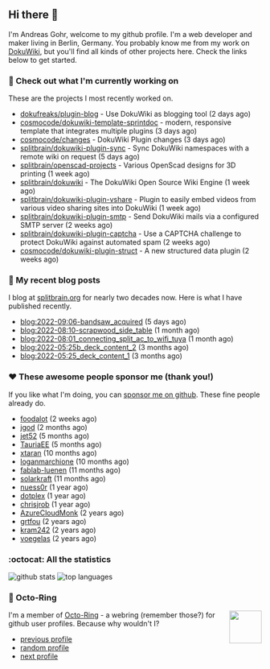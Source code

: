 ## Hi there :wave:

I'm Andreas Gohr, welcome to my github profile. I'm a web developer and maker living in Berlin, Germany. You probably know me from my work on [DokuWiki](https://github.com/splitbrain/dokuwiki), but you'll find all kinds of other projects here. Check the links below to get started.

### :hammer: Check out what I'm currently working on

These are the projects I most recently worked on.


- [dokufreaks/plugin-blog](https://github.com/dokufreaks/plugin-blog) - Use DokuWiki as blogging tool (2 days ago)
- [cosmocode/dokuwiki-template-sprintdoc](https://github.com/cosmocode/dokuwiki-template-sprintdoc) - modern, responsive template that integrates multiple plugins (3 days ago)
- [cosmocode/changes](https://github.com/cosmocode/changes) - DokuWiki Plugin changes (3 days ago)
- [splitbrain/dokuwiki-plugin-sync](https://github.com/splitbrain/dokuwiki-plugin-sync) - Sync DokuWiki namespaces with a remote wiki on request (5 days ago)
- [splitbrain/openscad-projects](https://github.com/splitbrain/openscad-projects) - Various OpenScad designs for 3D printing (1 week ago)
- [splitbrain/dokuwiki](https://github.com/splitbrain/dokuwiki) - The DokuWiki Open Source Wiki Engine (1 week ago)
- [splitbrain/dokuwiki-plugin-vshare](https://github.com/splitbrain/dokuwiki-plugin-vshare) - Plugin to easily embed videos from various video sharing sites into DokuWiki (1 week ago)
- [splitbrain/dokuwiki-plugin-smtp](https://github.com/splitbrain/dokuwiki-plugin-smtp) - Send DokuWiki mails via a configured SMTP server (2 weeks ago)
- [splitbrain/dokuwiki-plugin-captcha](https://github.com/splitbrain/dokuwiki-plugin-captcha) - Use a CAPTCHA challenge to protect DokuWiki against automated spam (2 weeks ago)
- [cosmocode/dokuwiki-plugin-struct](https://github.com/cosmocode/dokuwiki-plugin-struct) - A new structured data plugin (2 weeks ago)

### :scroll: My recent blog posts

I blog at [splitbrain.org](https://www.splitbrain.org) for nearly two decades now. Here is what I have published recently.


- [blog:2022-09:06-bandsaw_acquired](https://www.splitbrain.org/blog/2022-09/06-bandsaw_acquired) (5 days ago)
- [blog:2022-08:10-scrapwood_side_table](https://www.splitbrain.org/blog/2022-08/10-scrapwood_side_table) (1 month ago)
- [blog:2022-08:01_connecting_split_ac_to_wifi_tuya](https://www.splitbrain.org/blog/2022-08/01_connecting_split_ac_to_wifi_tuya) (1 month ago)
- [blog:2022-05:25b_deck_content_2](https://www.splitbrain.org/blog/2022-05/25b_deck_content_2) (3 months ago)
- [blog:2022-05:25_deck_content_1](https://www.splitbrain.org/blog/2022-05/25_deck_content_1) (3 months ago)

### :hearts:️ These awesome people sponsor me (thank you!)

If you like what I'm doing, you can [sponsor me on github](https://github.com/sponsors/splitbrain). These fine people already do.


- [foodalot](https://github.com/foodalot) (2 weeks ago)
- [jgod](https://github.com/jgod) (2 months ago)
- [jet52](https://github.com/jet52) (5 months ago)
- [TauriaEE](https://github.com/TauriaEE) (5 months ago)
- [xtaran](https://github.com/xtaran) (10 months ago)
- [loganmarchione](https://github.com/loganmarchione) (10 months ago)
- [fablab-luenen](https://github.com/fablab-luenen) (11 months ago)
- [solarkraft](https://github.com/solarkraft) (11 months ago)
- [nuess0r](https://github.com/nuess0r) (1 year ago)
- [dotplex](https://github.com/dotplex) (1 year ago)
- [chrisjrob](https://github.com/chrisjrob) (1 year ago)
- [AzureCloudMonk](https://github.com/AzureCloudMonk) (2 years ago)
- [grtfou](https://github.com/grtfou) (2 years ago)
- [kram242](https://github.com/kram242) (2 years ago)
- [voegelas](https://github.com/voegelas) (2 years ago)

### :octocat: All the statistics

 ![github stats](https://github-readme-stats.vercel.app/api?username=splitbrain&show_icons=true&hide_title=true)
![top languages](https://github-readme-stats.vercel.app/api/top-langs/?username=splitbrain&layout=compact)


### :octopus: Octo-Ring

<img width="64" height="65" src="https://octo-ring.com/static/img/octo.png" align="right" alt="">

I'm a member of [Octo-Ring](https://octo-ring.com/) - a webring (remember those?) for github user profiles. Because why wouldn't I? 

* [previous profile](https://octo-ring.com/p/splitbrain/prev)
* [random profile](https://octo-ring.com/p/splitbrain/random)
* [next profile](https://octo-ring.com/p/splitbrain/next)

